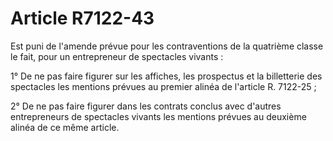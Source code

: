 # Article R7122-43

Est puni de l'amende prévue pour les contraventions de la quatrième classe le fait, pour un entrepreneur de spectacles vivants : 
  
   
1° De ne pas faire figurer sur les affiches, les prospectus et la billetterie des spectacles les mentions prévues au premier alinéa de l'article R. 7122-25 ; 
  
   
2° De ne pas faire figurer dans les contrats conclus avec d'autres entrepreneurs de spectacles vivants les mentions prévues au deuxième alinéa de ce même article.